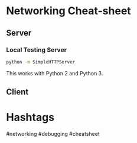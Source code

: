 # Networking Cheat-sheet

## Server

### Local Testing Server

```bash
python -m SimpleHTTPServer
```
This works with Python 2 and Python 3.

## Client

# Hashtags

#networking #debugging #cheatsheet